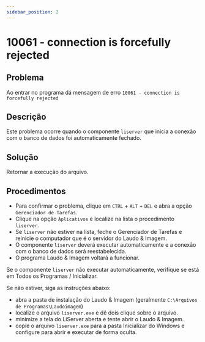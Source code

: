 ```yaml
---
sidebar_position: 2
---
```


# 10061 - connection is forcefully rejected

## Problema

Ao entrar no programa dá mensagem de erro `10061 - connection
is forcefully rejected`

## Descrição

Este problema ocorre quando o componente `liserver` que inicia a
conexão com o banco de dados foi automaticamente fechado.

## Solução

Retornar a execução do arquivo.

## Procedimentos

- Para confirmar o problema, clique em `CTRL` + `ALT` + `DEL` e abra a opção
  `Gerenciador de Tarefas`.
- Clique na opção `Aplicativos` e localize na lista o procedimento
  `liserver`.
- Se `liserver` não estiver na lista, feche o Gerenciador de Tarefas
  e reinicie o computador que é o servidor do Laudo & Imagem.
- O componente `liserver` deverá executar automaticamente e a
  conexão com o banco de dados será reestabelecida.
- O programa Laudo & Imagem voltará a funcionar.

Se o componente `liserver` não executar automaticamente, verifique
se está em Todos os Programas / Inicializar.

Se não estiver, siga as instruções abaixo:
- abra a pasta de instalação do Laudo & Imagem (geralmente
`C:\Arquivos de Programas\Laudoimagem`)
- localize o arquivo `liserver.exe` e dê dois clique sobre o
arquivo.
- minimize a tela do LiServer aberta e tente abrir o Laudo &
Imagem.
- copie o arquivo `liserver.exe` para a pasta Inicializar do
Windows e configure para abrir e executar de forma oculta.